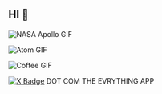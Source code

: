 ## HI 👋

![NASA Apollo GIF](https://media.giphy.com/media/3o6Ztjglr8MMPCxVxC/giphy.gif)  

![Atom GIF](https://media.giphy.com/media/eP9ROpNQDdThOnOe9p/giphy.gif)


![Coffee GIF](https://media.giphy.com/media/inECjKmGYzGms/giphy.gif)


[![X Badge](https://img.shields.io/badge/-X-000000?style=flat&logo=x&logoColor=white&link=https://x.com/kevinneutrino)](https://x.com/kevinneutrino) DOT COM THE EVRYTHING APP
